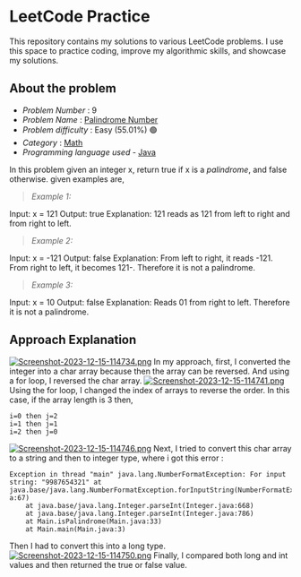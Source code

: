 # LeetCode Practice

This repository contains my solutions to various LeetCode problems. I use this space to practice coding, improve my algorithmic skills, and showcase my solutions.

## About the problem
- *Problem Number* : 9
- *Problem Name* :  [Palindrome Number](https://leetcode.com/problems/palindrome-number/description/ "https://leetcode.com/problems/palindrome-number/description/")
- *Problem difficulty* : Easy (55.01%) 🟢
- *Category* : [Math](https://leetcode.com/tag/math "https://leetcode.com/tag/math")
- *Programming language used* - [Java](https://www.java.com/en/)

In this problem given an integer x, return true if x is a *palindrome*, and false otherwise.
given examples are, 

>*Example 1:*

Input: x = 121
Output: true
Explanation: 121 reads as 121 from left to right and from right to left.


>*Example 2:*

Input: x = -121
Output: false
Explanation: From left to right, it reads -121. From right to left, it becomes 121-. Therefore it is not a palindrome.


>*Example 3:*

Input: x = 10
Output: false
Explanation: Reads 01 from right to left. Therefore it is not a palindrome.


## Approach Explanation
[![Screenshot-2023-12-15-114734.png](https://i.postimg.cc/0Qn7PPCh/Screenshot-2023-12-15-114734.png)](https://postimg.cc/ygJDTqtT)
In my approach, first, I converted the integer into a char array because then the array can be reversed. And using a for loop, I reversed the char array.
[![Screenshot-2023-12-15-114741.png](https://i.postimg.cc/xCnLwcLK/Screenshot-2023-12-15-114741.png)](https://postimg.cc/PLVLZf3x)
Using the for loop, I changed the index of arrays to reverse the order. In this case, if the array length is 3 then,

    i=0 then j=2
    i=1 then j=1
    i=2 then j=0 
[![Screenshot-2023-12-15-114746.png](https://i.postimg.cc/bvQQVQSy/Screenshot-2023-12-15-114746.png)](https://postimg.cc/Z95BCvL2)
Next, I tried to convert this char array to a string and then to integer type, where i got this error :

    Exception in thread "main" java.lang.NumberFormatException: For input string: "9987654321" at java.base/java.lang.NumberFormatException.forInputString(NumberFormatException.ja a:67)
    	at java.base/java.lang.Integer.parseInt(Integer.java:668)
    	at java.base/java.lang.Integer.parseInt(Integer.java:786)
    	at Main.isPalindrome(Main.java:33)
    	at Main.main(Main.java:3)
Then I had to convert this into a long type.
[![Screenshot-2023-12-15-114750.png](https://i.postimg.cc/zfmCkdB2/Screenshot-2023-12-15-114750.png)](https://postimg.cc/sMcGj455)
Finally, I compared both long and int values and then returned the true or false value.
